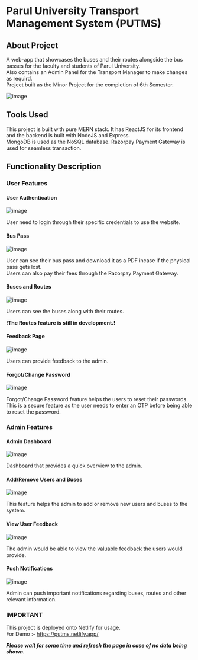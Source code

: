 # Parul University Transport Management System (PUTMS)

## About Project
A web-app that showcases the buses and their routes alongside the bus passes for the faculty and students of Parul University.\
Also contains an Admin Panel for the Transport Manager to make changes as requird.\
Project built as the Minor Project for the completion of 6th Semester.


![image](https://github.com/user-attachments/assets/0c1ddf5a-4c00-4f8a-9b5c-7d9bbe1e05fd)


## Tools Used
This project is built with pure MERN stack. It has ReactJS for its frontend and the backend is built with NodeJS and Express.\
MongoDB is used as the NoSQL database. Razorpay Payment Gateway is used for seamless transaction.

## Functionality Description 

### User Features
#### User Authentication

![image](https://github.com/user-attachments/assets/b4f6f938-d4bb-4ab3-a38e-9f1d65d3fa3c)

User need to login through their specific credentials to use the website. 

#### Bus Pass

![image](https://github.com/user-attachments/assets/438679b0-0f74-4ef8-b81e-b63557e8b7e7)

User can see their bus pass and download it as a PDF incase if the physical pass gets lost.\
Users can also pay their fees through the Razorpay Payment Gateway.

#### Buses and Routes 

![image](https://github.com/user-attachments/assets/d7c0a886-6947-4984-a9a5-7dece63cf271)

Users can see the buses along with their routes.

**!The Routes feature is still in development.!**

#### Feedback Page

![image](https://github.com/user-attachments/assets/15065a8c-fe41-4034-be5f-68a70c3b66a2)

Users can provide feedback to the admin.

#### Forgot/Change Password

![image](https://github.com/user-attachments/assets/5ca53d1b-7492-481e-b34f-3db5bd0d7c0d)

Forgot/Change Password feature helps the users to reset their passwords. This is a secure feature as the user needs to enter an OTP before being able to reset the password.

### Admin Features

#### Admin Dashboard

![image](https://github.com/user-attachments/assets/97bad4a5-9d96-4e96-92ab-4357e30eb839)

Dashboard that provides a quick overview to the admin.

#### Add/Remove Users and Buses

![image](https://github.com/user-attachments/assets/704fbec9-3fca-49bf-9a7c-3489e2f30331)

This feature helps the admin to add or remove new users and buses to the system.

#### View User Feedback

![image](https://github.com/user-attachments/assets/1f1f5ef0-e934-4eb5-9378-ae09ea7b8ae9)

The admin would be able to view the valuable feedback the users would provide.

#### Push Notifications

![image](https://github.com/user-attachments/assets/e033b811-2ca2-41bf-8936-78f69f29fde6)

Admin can push important notifications regarding buses, routes and other relevant information.

### IMPORTANT 
This project is deployed onto Netlify for usage.\
For Demo :- https://putms.netlify.app/

***Please wait for some time and refresh the page in case of no data being shown.***




